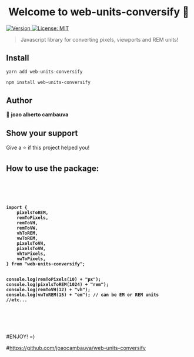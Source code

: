 <h1 align="center">Welcome to web-units-conversify 👋</h1>
<p>
  <a href="https://www.npmjs.com/package/web-units-conversify" target="_blank">
    <img alt="Version" src="https://img.shields.io/npm/v/web-units-conversify.svg">
  </a>
  <a href="#" target="_blank">
    <img alt="License: MIT" src="https://img.shields.io/badge/License-MIT-yellow.svg" />
  </a>
</p>

> Javascript library for converting pixels, viewports and REM units!

## Install

```sh
yarn add web-units-conversify
```

```sh
npm install web-units-conversify
```

## Author

👤 **joao alberto cambauva**


## Show your support

Give a ⭐️ if this project helped you!


<h2>How to use the package:</h2>

<code>
<pre>
<strong>
<h4>
import {
	pixelsToREM,
	remToPixels,
	remToVH,
	remToVW,
	vhToREM,
	vwToREM,
	pixelsToVH,
	pixelsToVW,
	vhToPixels,
	vwToPixels,
} from "web-units-conversify";
<br/>
console.log(remToPixels(10) + "px");
console.log(pixelsToREM(1024) + "rem");
console.log(remToVH(12) + "vh");
console.log(vwToREM(15) + "em"); // can be EM or REM units
//etc...
</h4>
</strong>
</pre>
</code>

#ENJOY! =)

#https://github.com/joaocambauva/web-units-conversify
